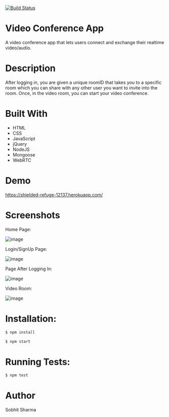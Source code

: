 [![Build Status](https://travis-ci.org/sobhit000/VideoConferenceApp.svg?branch=master)](https://travis-ci.org/sobhit000/VideoConferenceApp)

# Video Conference App
A video conference app that lets users connect and exchange their realtime video/audio.

# Description
After logging in, you are given a unique roomID that takes you to a specific room which you can share with any other user you want to invite into the room. Once, in the video room, you can start your video conference. 

# Built With
* HTML
* CSS
* JavaScript
* jQuery
* NodeJS
* Mongoose
* WebRTC

# Demo
https://shielded-refuge-12137.herokuapp.com/

# Screenshots
Home Page:

![image](https://user-images.githubusercontent.com/28021303/42140288-495d0944-7d63-11e8-8c68-b11b9498c28c.png)

Login/SignUp Page:

![image](https://user-images.githubusercontent.com/28021303/42140306-8335a6a8-7d63-11e8-806e-8777e06083dd.png)

Page After Logging In:

![image](https://user-images.githubusercontent.com/28021303/42140349-eb942c9c-7d63-11e8-8535-f98eaf3c6439.png)

Video Room:

![image](https://user-images.githubusercontent.com/28021303/42140398-77d36380-7d64-11e8-9ec3-2be5c8c23825.png)

# Installation:
```sh
$ npm install
```

```sh
$ npm start
```

# Running Tests:
```sh
$ npm test
```

# Author
Sobhit Sharma
